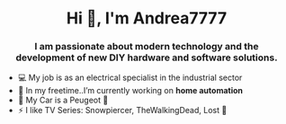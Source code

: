 <h1 align="center">Hi 👋, I'm Andrea7777</h1>
<h3 align="center">I am passionate about modern technology and the development of new DIY hardware and software solutions.</h3>

- 💻 My job is as an electrical specialist in the industrial sector
- 🔭 In my freetime..I’m currently working on **home automation** 
- 🚗 My Car is a Peugeot 💝
- ⚡ I like TV Series: Snowpiercer, TheWalkingDead, Lost 💝

<!--
**zewol95/zewol95** is a ✨ _special_ ✨ repository because its `README.md` (this file) appears on your GitHub profile.

Here are some ideas to get you started:

- 🔭 I’m currently working on ...
- 🌱 I’m currently learning ...
- 👯 I’m looking to collaborate on ...
- 🤔 I’m looking for help with ...
- 💬 Ask me about ...
- 📫 How to reach me: ...
- 😄 Pronouns: ...
- ⚡ Fun fact: ...
-->
